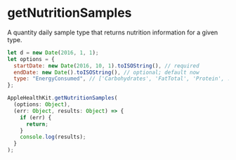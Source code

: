 # getNutritionSamples

A quantity daily sample type that returns nutrition information for a given type.

```javascript
let d = new Date(2016, 1, 1);
let options = {
  startDate: new Date(2016, 10, 1).toISOString(), // required
  endDate: new Date().toISOString(), // optional; default now
  type: "EnergyConsumed", // ['Carbohydrates', 'FatTotal', 'Protein', ...] (see RCTAppleHealthKit+Methods_Dietary.m for full list)
};
```

```javascript
AppleHealthKit.getNutritionSamples(
  (options: Object),
  (err: Object, results: Object) => {
    if (err) {
      return;
    }
    console.log(results);
  }
);
```